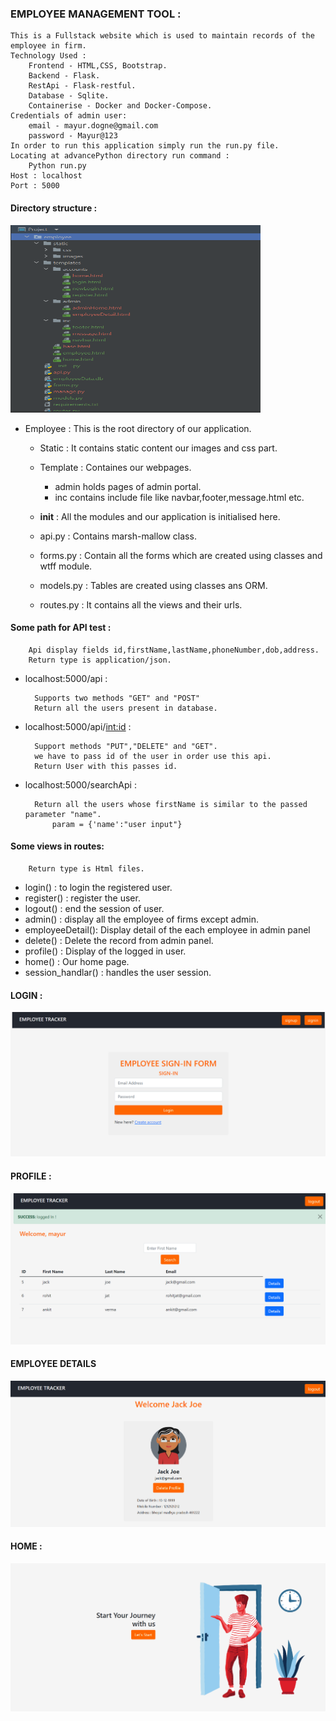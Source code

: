### EMPLOYEE MANAGEMENT TOOL :
    This is a Fullstack website which is used to maintain records of the employee in firm.
    Technology Used :
        Frontend - HTML,CSS, Bootstrap.
        Backend - Flask.
        RestApi - Flask-restful.
        Database - Sqlite.
        Containerise - Docker and Docker-Compose.
    Credentials of admin user:
        email - mayur.dogne@gmail.com
        password - Mayur@123
    In order to run this application simply run the run.py file.
    Locating at advancePython directory run command :
        Python run.py
    Host : localhost
    Port : 5000
        
#### Directory structure :
<img src="./employee/static/images/filesystem.png" height="300px" width="400px">


* Employee :
    This is the root directory of our application.
    
    * Static : It contains static content our images and css part.

    * Template : Containes our webpages.

        * admin holds pages of admin portal.
        * inc contains include file like navbar,footer,message.html etc.
    * __init__ : All the modules and our application is initialised here.

    * api.py : Contains marsh-mallow class.

    * forms.py : Contain all the forms which are created using classes and wtff module.

    * models.py : Tables are created using classes ans ORM.

    * routes.py : It contains all the views and their urls.

#### Some path for API test :

        Api display fields id,firstName,lastName,phoneNumber,dob,address. 
        Return type is application/json.

* localhost:5000/api :
    
        Supports two methods "GET" and "POST"
        Return all the users present in database.

* localhost:5000/api/<int:id> :

        Support methods "PUT","DELETE" and "GET".
        we have to pass id of the user in order use this api.
        Return User with this passes id.

* localhost:5000/searchApi :

        Return all the users whose firstName is similar to the passed parameter "name".
            param = {'name':"user input"}

#### Some views in routes: 

        Return type is Html files.

* login() : to login the registered user.
* register() : register the user.
* logout() : end the session of user.
* admin() : display all the employee of firms except admin.
* employeeDetail(): Display detail of the each employee in admin panel
* delete() : Delete the record from admin panel.
* profile() : Display of the logged in user.
* home() : Our home page.
* session_handlar() : handles the user session.

#### LOGIN :
<img src="./employee/static/images/login.png">

#### PROFILE : 
<img src="./employee/static/images/profile.png">

#### EMPLOYEE DETAILS
<img src="./employee/static/images/employeeDetails.png">

#### HOME : 
<img src="./employee/static/images/home.png">


